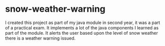 # snow-weather-warning
I created this project as part of my java module in second year, it was a part of a practical exam. It implements a lot of the java components I learned as part of the module. It alerts the user based upon the level of snow weather there is a weather warning issued.
